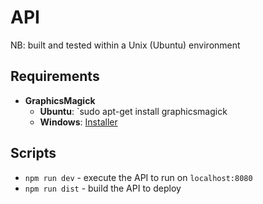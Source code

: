 # API

NB: built and tested within a Unix (Ubuntu) environment


## Requirements

- **GraphicsMagick**
    - **Ubuntu**: `sudo apt-get install graphicsmagick
    - **Windows**: [Installer](http://www.graphicsmagick.org/INSTALL-windows.html#retrieve-install-package)


## Scripts

- `npm run dev` - execute the API to run on `localhost:8080`
- `npm run dist` - build the API to deploy
